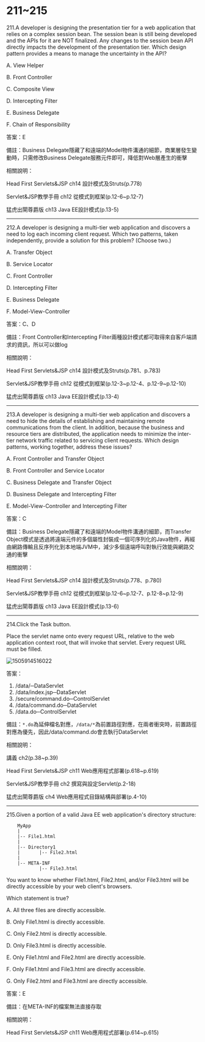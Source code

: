 211~215
========================

211.A developer is designing the presentation tier for a web application that relies on a complex session bean. The session bean is still being developed and the APIs for it are NOT finalized. Any changes to the session bean API directly impacts the development of the presentation tier. Which design pattern provides a means to manage the uncertainty in the API?

A.   View Helper 

B.   Front Controller 

C.   Composite View 

D.   Intercepting Filter 

E.   Business Delegate 

F.   Chain of Responsibility

<!--sec data-title="解析" data-id="section211_2" data-collapse=true ces-->
答案：E

備註：Business Delegate隱藏了和遠端的Model物件溝通的細節，商業層發生變動時，只需修改Business Delegate服務元件即可，降低對Web層產生的衝擊

相關說明：

Head First Servlets&JSP ch14 設計模式及Struts(p.778)

Servlet&JSP教學手冊 ch12 從模式到框架(p.12-6~p.12-7)

猛虎出閘尊爵版 ch13 Java EE設計模式(p.13-5)
<!--endsec-->

---
212.A developer is designing a multi-tier web application and discovers a need to log each incoming client request. Which two patterns, taken independently, provide a solution for this problem? (Choose two.)

A.   Transfer Object 

B.   Service Locator 

C.   Front Controller 

D.   Intercepting Filter 

E.   Business Delegate 

F.   Model-View-Controller

<!--sec data-title="解析" data-id="section212_2" data-collapse=true ces-->
答案：C、D

備註：Front Controller和Intercepting Filter兩種設計模式都可取得來自客戶端請求的資訊，所以可以做log

相關說明：

Head First Servlets&JSP ch14 設計模式及Struts(p.781、p.783)

Servlet&JSP教學手冊 ch12 從模式到框架(p.12-3~p.12-4、p.12-9~p.12-10)

猛虎出閘尊爵版 ch13 Java EE設計模式(p.13-4)
<!--endsec-->

---
213.A developer is designing a multi-tier web application and discovers a need to hide the details of establishing and maintaining remote communications from the client. In addition, because the business and resource tiers are distributed, the application needs to minimize the inter-tier network traffic related to servicing client requests. Which design patterns, working together, address these issues?

A.   Front Controller and Transfer Object 

B.   Front Controller and Service Locator 

C.   Business Delegate and Transfer Object 

D.   Business Delegate and Intercepting Filter 

E.   Model-View-Controller and Intercepting Filter

<!--sec data-title="解析" data-id="section213_2" data-collapse=true ces-->
答案：C

備註：Business Delegate隱藏了和遠端的Model物件溝通的細節，而Transfer Object模式是透過將遠端元件的多個屬性封裝成一個可序列化的Java物件，再經由網路傳輸且反序列化到本地端JVM中，減少多個遠端呼叫對執行效能與網路交通的衝擊

相關說明：

Head First Servlets&JSP ch14 設計模式及Struts(p.778、p.780)

Servlet&JSP教學手冊 ch12 從模式到框架(p.12-6~p.12-7、p.12-8~p.12-9)

猛虎出閘尊爵版 ch13 Java EE設計模式(p.13-6)
<!--endsec-->

---
214.Click the Task button. 

Place the servlet name onto every request URL, relative to the web application context root, that will invoke that servlet. Every request URL must be filled.

![1505914516022](../media/25752.jpeg)

<!--sec data-title="解析" data-id="section214_2" data-collapse=true ces-->
答案：

1. /data/─DataServlet
2. /data/index.jsp─DataServlet
3. /secure/command.do─ControlServlet
4. /data/command.do─DataServlet
5. /data.do─ControlServlet

備註：`*.do`為延伸檔名對應，`/data/*`為前置路徑對應，在兩者衝突時，前置路徑對應為優先，因此/data/command.do會去執行DataServlet

相關說明：

講義 ch2(p.38~p.39)

Head First Servlets&JSP ch11 Web應用程式部署(p.618~p.619)

Servlet&JSP教學手冊 ch2 撰寫與設定Servlet(p.2-18)

猛虎出閘尊爵版 ch4 Web應用程式目錄結構與部署(p.4-10)
<!--endsec-->

---
215.Given a portion of a valid Java EE web application's directory structure: 

		MyApp       
		|        
		|-- File1.html        
		|        
		|-- Directory1       
		|		|-- File2.html 
		|        
		|-- META-INF              
				|-- File3.html 

You want to know whether File1.html, File2.html, and/or File3.html will be directly accessible by your web client's browsers. 

Which statement is true?

A.   All three files are directly accessible. 

B.   Only File1.html is directly accessible. 

C.   Only File2.html is directly accessible. 

D.   Only File3.html is directly accessible. 

E.   Only File1.html and File2.html are directly accessible. 

F.   Only File1.html and File3.html are directly accessible.

G.   Only File2.html and File3.html are directly accessible.

<!--sec data-title="解析" data-id="section215_2" data-collapse=true ces-->
答案：E

備註：在META-INF的檔案無法直接存取

相關說明：

Head First Servlets&JSP ch11 Web應用程式部署(p.614~p.615)
<!--endsec-->
